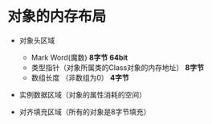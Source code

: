# 对象的内存布局

- 对象头区域
  - Mark Word(魔数) **8字节 64bit**
  - 类型指针（对象所属类的Class对象的内存地址） **8字节**
  - 数组长度 （非数组为0） **4字节**
- 实例数据区域（对象的属性消耗的空间）

- 对齐填充区域（所有的对象是8字节填充）